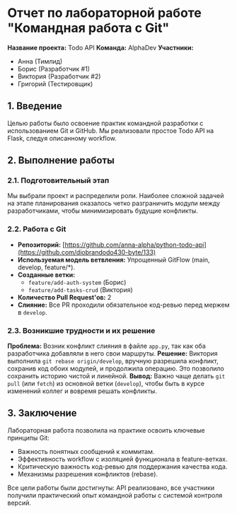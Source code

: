 # Отчет по лабораторной работе "Командная работа с Git"

**Название проекта:** Todo API
**Команда:** AlphaDev
**Участники:**
*   Анна (Тимлид)
*   Борис (Разработчик #1)
*   Виктория (Разработчик #2)
*   Григорий (Тестировщик)

## 1. Введение
Целью работы было освоение практик командной разработки с использованием Git и GitHub. Мы реализовали простое Todo API на Flask, следуя описанному workflow.

## 2. Выполнение работы
### 2.1. Подготовительный этап
Мы выбрали проект и распределили роли. Наиболее сложной задачей на этапе планирования оказалось четко разграничить модули между разработчиками, чтобы минимизировать будущие конфликты.

### 2.2. Работа с Git
*   **Репозиторий:** [https://github.com/anna-alpha/python-todo-api](https://github.com/diobrandodo430-byte/133)
*   **Используемая модель ветвления:** Упрощенный GitFlow (main, develop, feature/*).
*   **Созданные ветки:**
    *   `feature/add-auth-system` (Борис)
    *   `feature/add-tasks-crud` (Виктория)
*   **Количество Pull Request'ов:** 2
*   **Слияние:** Все PR проходили обязательное код-ревью перед мержем в `develop`.

### 2.3. Возникшие трудности и их решение
**Проблема:** Возник конфликт слияния в файле `app.py`, так как оба разработчика добавляли в него свои маршруты.
**Решение:** Виктория выполнила `git rebase origin/develop`, вручную разрешила конфликт, сохранив код обоих модулей, и продолжила операцию. Это позволило сохранить историю чистой и линейной.
**Вывод:** Важно чаще делать `git pull` (или `fetch`) из основной ветки (`develop`), чтобы быть в курсе изменений коллег и вовремя решать конфликты.

## 3. Заключение
Лабораторная работа позволила на практике освоить ключевые принципы Git:
*   Важность понятных сообщений к коммитам.
*   Эффективность workflow с изоляцией функционала в feature-ветках.
*   Критическую важность код-ревью для поддержания качества кода.
*   Механизмы разрешения конфликтов (rebase).

Все цели работы были достигнуты: API реализовано, все участники получили практический опыт командной работы с системой контроля версий.
